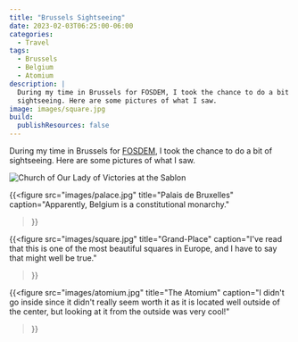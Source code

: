```yaml
---
title: "Brussels Sightseeing"
date: 2023-02-03T06:25:00-06:00
categories:
  - Travel
tags:
  - Brussels
  - Belgium
  - Atomium
description: |
  During my time in Brussels for FOSDEM, I took the chance to do a bit of
  sightseeing. Here are some pictures of what I saw.
image: images/square.jpg
build:
  publishResources: false
---
```


During my time in Brussels for [FOSDEM]({{<ref"../fosdem/index.md">}}), I took
the chance to do a bit of sightseeing. Here are some pictures of what I saw.

![Church of Our Lady of Victories at the Sablon](images/church.jpg)

{{<figure
  src="images/palace.jpg"
  title="Palais de Bruxelles"
  caption="Apparently, Belgium is a constitutional monarchy."
>}}

{{<figure
  src="images/square.jpg"
  title="Grand-Place"
  caption="I've read that this is one of the most beautiful squares in Europe, and I have to say that might well be true."
>}}

{{<figure
  src="images/atomium.jpg"
  title="The Atomium"
  caption="I didn't go inside since it didn't really seem worth it as it is located well outside of the center, but looking at it from the outside was very cool!"
>}}
